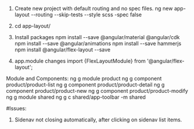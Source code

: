 1. Create new project with default routing and no spec files.
    ng new app-layout --routing --skip-tests  --style scss -spec false
2. cd app-layout/

3. Install packages 
    npm install --save @angular/material @angular/cdk
    npm install --save @angular/animations
    npm install --save hammerjs
    npm install @angular/flex-layout --save

4. app.module changes
    import {FlexLayoutModule} from '@angular/flex-layout';

Module and Components:
    ng g module product
    ng g component product/product-list
    ng g component product/product-detail
    ng g component product/product-new
    ng g component product/product-modify
    ng g module shared
    ng g c shared/app-toolbar -m shared

#Issues:
1. Sidenav not closing automatically, after clicking on sidenav list items.